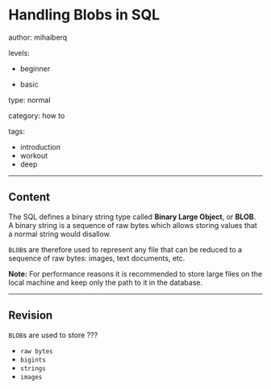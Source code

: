 # Handling Blobs in SQL
author: mihaiberq

levels:

  - beginner

  - basic

type: normal

category: how to

tags:
  - introduction
  - workout
  - deep

---
## Content

The SQL defines a binary string type called **Binary Large Object**, or **BLOB**. A binary string is a sequence of raw bytes which allows storing values that a normal string would disallow.

`BLOB`s are therefore used to represent any file that can be reduced to a sequence of raw bytes: images, text documents, etc.

**Note:** For performance reasons it is recommended to store large files on the local machine and keep only the path to it in the database.


---
## Revision

`BLOB`s are used to store ???

* `raw bytes`
* `bigints`
* `strings`
* `images`
